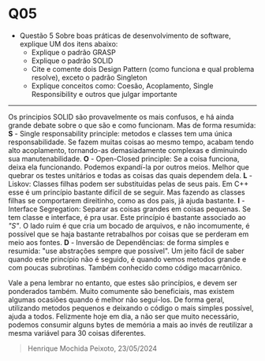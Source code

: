 # Q05

- Questão 5 
Sobre boas práticas de desenvolvimento de software, explique UM dos itens abaixo:
  - Explique o padrão GRASP
  - Explique o padrão SOLID
  - Cite e comente dois Design Pattern (como funciona e qual problema resolve), exceto o padrão Singleton
  - Explique conceitos como: Coesão, Acoplamento, Single Responsibility e outros que julgar importante

---

Os principios SOLID são provavelmente os mais confusos, e há ainda grande debate sobre o que são e como funcionam. Mas de forma resumida:
**S** - Single responsability principle: metodos e classes tem uma única responsabilidade. Se fazem muitas coisas ao mesmo tempo, acabam tendo alto acoplamento, tornando-as demasiadamente complexas e diminuindo sua manutenabilidade.
**O** - Open-Closed principle: Se a coisa funciona, deixa ela funcionando. Podemos expandí-la por outros meios. Melhor que quebrar os testes unitários e todas as coisas das quais dependem dela.
**L** - Liskov: Classes filhas podem ser substituidas pelas de seus pais. Em C++ esse é um princípio bastante difícil de se seguir. Mas fazendo as classes filhas se comportarem direitinho, como as dos pais, já ajuda bastante.
**I** - Interface Segregation: Separar as coisas grandes em coisas pequenas. Se tem classe e interface, é pra usar. Este princípio é bastante associado ao *"S"*. O lado ruim é que cria um bocado de arquivos, e não incomumente, é possível que se haja bastante retrabalhos por coisas que se perderam em meio aos fontes.
**D** - Inversão de Dependências: de forma simples e resumida: "use abstrações sempre que possível". Um jeito fácil de saber quando este princípio não é seguido, é quando vemos metodos grande e com poucas subrotinas. Também conhecido como código macarrônico.

Vale a pena lembrar no entanto, que estes são princípios, e devem ser ponderados também. Muito comumente são beneficiais, mas existem algumas ocasiões quando é melhor não seguí-los. De forma geral, utilizando metodos pequenos e deixando o código o mais simples possível, ajuda a todos. Felizmente hoje em dia, a não ser que muito necessário, podemos consumir alguns bytes de memória a mais ao invés de reutilizar a mesma variável para 30 coisas diferentes.

> Henrique Mochida Peixoto, 23/05/2024
